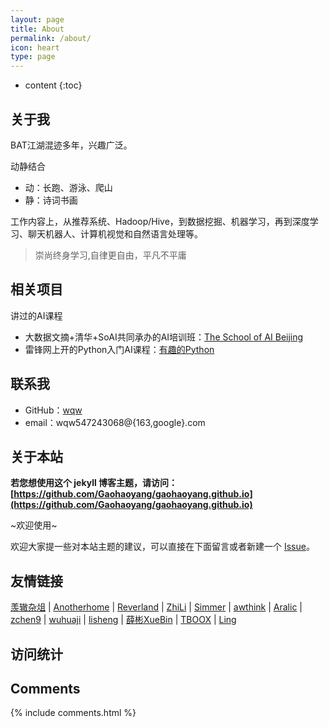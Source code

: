 ```yaml
---
layout: page
title: About
permalink: /about/
icon: heart
type: page
---
```


* content
{:toc}

## 关于我


BAT江湖混迹多年，兴趣广泛。

动静结合
- 动：长跑、游泳、爬山
- 静：诗词书画

工作内容上，从推荐系统、Hadoop/Hive，到数据挖掘、机器学习，再到深度学习、聊天机器人、计算机视觉和自然语言处理等。

> 崇尚终身学习,自律更自由，平凡不平庸

## 相关项目

讲过的AI课程

- 大数据文摘+清华+SoAI共同承办的AI培训班：[The School of AI Beijing](https://wqw547243068.github.io/school-of-ai-beijing)
- 雷锋网上开的Python入门AI课程：[有趣的Python](https://wqw547243068.github.io/Python-learning)

## 联系我

* GitHub：[wqw](https://github.com/wqw547243068)
* email：wqw547243068@{163,google}.com


## 关于本站

**若您想使用这个 jekyll 博客主题，请访问：[https://github.com/Gaohaoyang/gaohaoyang.github.io](https://github.com/Gaohaoyang/gaohaoyang.github.io)**

~欢迎使用~

欢迎大家提一些对本站主题的建议，可以直接在下面留言或者新建一个 [Issue](https://github.com/Gaohaoyang/gaohaoyang.github.io/issues)。


## 友情链接

[羡辙杂俎](http://zhangwenli.com/blog) \| [Anotherhome](https://www.anotherhome.net) \| [Reverland](http://reverland.org/) \| [ZhiLi](http://lizhipower.github.io/) \| [Simmer](http://simmer-jun.github.io/) \| [awthink](http://awthink.net/) \| [Aralic](http://aralic.github.io/) \| [zchen9](http://www.chen9.info/) \| [wuhuaji](http://wuhuaji.me/) \| [lisheng](http://www.lishengcn.cn/) \| [薛彬XueBin](http://axuebin.com/blog/) \| [TBOOX](http://www.tboox.org/cn/) \|  [Ling](http://linglinyp.com/)

## 访问统计

<!-- 访问统计可视化工具 -->

<div class="side">
      <script type="text/javascript" src="//rf.revolvermaps.com/0/0/1.js?i=5q2837r7gjo&amp;s=400&amp;m=7&amp;v=true&amp;r=false&amp;b=000000&amp;n=false&amp;c=ff0000" async="async"></script>
</div>


## Comments

{% include comments.html %}
